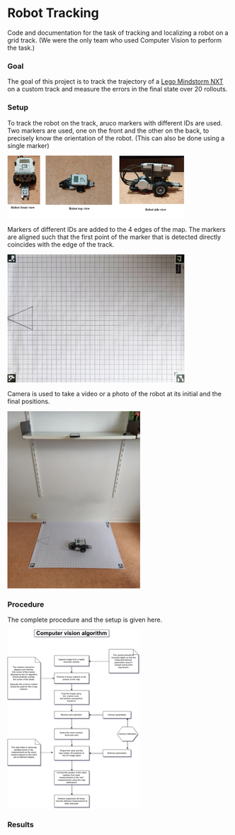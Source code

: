 # Robot Tracking
Code and documentation for the task of tracking and localizing a robot on a grid track.
(We were the only team who used Computer Vision to perform the task.)

### Goal
The goal of this project is to track the trajectory of a [Lego Mindstorm NXT](https://robots.ieee.org/robots/mindstorms/) on a custom track and measure the errors in the final state over 20 rollouts.

### Setup

To track the robot on the track, aruco markers with different IDs are used.
Two markers are used, one on the front and the other on the back, to precisely know the orientation of the robot. (This can also be done using a single marker)   

<img src="/images/collage.jpg" width="400">

Markers of different IDs are added to the 4 edges of the map.
The markers are aligned such that the first point of the marker that is detected directly coincides with the edge of the track. 

<img src="/images/map_small.png" width="400">

Camera is used to take a video or a photo of the robot at its initial and the final positions. 

<img src="/images/apparatus_front_view.png" width="300">

### Procedure
The complete procedure and the setup is given here.

<img src="/images/pipeline.png" width="300">

### Results



